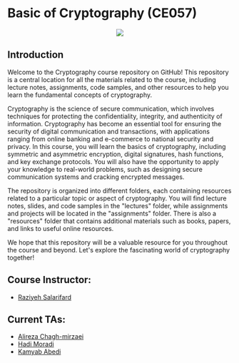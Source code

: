 # Basic of Cryptography (CE057)

<p align="center">
  <img src="https://github.com/SBU-CE/CE057-Cryptography/blob/main/images/banner.png">	
</p>

## Introduction

Welcome to the Cryptography course repository on GitHub! This repository is a central location for all the materials related to the course, including lecture notes, assignments, code samples, and other resources to help you learn the fundamental concepts of cryptography.

Cryptography is the science of secure communication, which involves techniques for protecting the confidentiality, integrity, and authenticity of information. Cryptography has become an essential tool for ensuring the security of digital communication and transactions, with applications ranging from online banking and e-commerce to national security and privacy. In this course, you will learn the basics of cryptography, including symmetric and asymmetric encryption, digital signatures, hash functions, and key exchange protocols. You will also have the opportunity to apply your knowledge to real-world problems, such as designing secure communication systems and cracking encrypted messages.

The repository is organized into different folders, each containing resources related to a particular topic or aspect of cryptography. You will find lecture notes, slides, and code samples in the "lectures" folder, while assignments and projects will be located in the "assignments" folder. There is also a "resources" folder that contains additional materials such as books, papers, and links to useful online resources.

We hope that this repository will be a valuable resource for you throughout the course and beyond. Let's explore the fascinating world of cryptography together!

## Course Instructor:
* [Raziyeh Salarifard](https://scholar.google.com/citations?user=YwREk5oAAAAJ&hl=en)

## Current TAs:
* [Alireza Chagh-mirzaei](https://github.com/achm25)
* [Hadi Moradi](https://github.com/hadimp2000)
* [Kamyab Abedi](https://github.com/b4ym4k)

